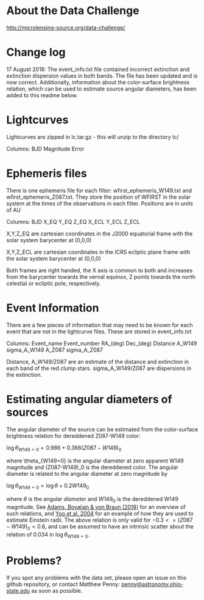# About the Data Challenge

http://microlensing-source.org/data-challenge/


# Change log

17 August 2018: The event_info.txt file contained incorrect extinction and extinction dispersion values in both bands. The file has been updated and is now correct. Additionally, information about the color-surface brightness relation, which can be used to estimate source angular diameters, has been added to this readme below.


# Lightcurves

Lightcurves are zipped in lc.tar.gz - this will unzip to the directory lc/

Columns: BJD Magnitude Error



# Ephemeris files

There is one ephemeris file for each filter: wfirst_ephemeris_W149.txt and wfirst_ephemeris_Z087.txt. They store the position of WFIRST in the solar system at the times of the observations in each filter. Positions are in units of AU

Columns: BJD X_EQ Y_EQ Z_EQ X_ECL Y_ECL Z_ECL

X,Y,Z_EQ are cartesian coordinates in the J2000 equatorial frame with the solar system barycenter at (0,0,0)

X,Y,Z_ECL are cartesian coordinates in the ICRS ecliptic plane frame with the solar system barycenter at (0,0,0)

Both frames are right handed, the X axis is common to both and increases from the barycenter towards the vernal equinox, Z points towards the north celestial or ecliptic pole, respectively.




# Event Information

There are a few pieces of information that may need to be known for each event that are not in the lightcurve files. These are stored in event_info.txt

Columns: Event_name Event_number RA_(deg) Dec_(deg) Distance A_W149 sigma_A_W149 A_Z087 sigma_A_Z087


Distance, A_W149/Z087 are an estimate of the distance and extinction in each band of the red clump stars. sigma_A_W149/Z087 are dispersions in the extinction.


# Estimating angular diameters of sources

The angular diameter of the source can be estimated from the color-surface brightness relation for dereddened Z087-W149 color:

$\log \theta_{W149=0} = 0.986 + 0.366 (Z087-W149)_0$

where \theta_{W149=0} is the angular diameter at zero apparent W149 magnitude and (Z087-W149)_0 is the dereddened color. The angular diameter is related to the angular diameter at zero magnitude by

$\log \theta_{W149=0} = \log \theta + 0.2 W149_0$

where $\theta$ is the angular *diameter* and $W149_0$ is the dereddened W149 magnitude. See [Adams, Boyajian & von Braun (2018)](https://ui.adsabs.harvard.edu//#abs/2018MNRAS.473.3608A/abstract) for an overview of such relations, and [Yoo et al. 2004](https://ui.adsabs.harvard.edu//#abs/2004ApJ...603..139Y/abstract) for an example of how they are used to estimate Einstein radii. The above relation is only valid for $-0.3<=(Z087-W149)_0<0.6$, and can be assumed to have an intrinsic scatter about the relation of 0.034 in $\log \theta_{W149=0}$.



# Problems?

If you spot any problems with the data set, please open an issue on this github repository, or contact Matthew Penny: penny@astronomy.ohio-state.edu as soon as possible.


